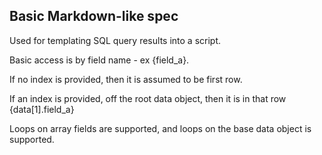 ## Basic Markdown-like spec


Used for templating SQL query results into a script.

Basic access is by field name - ex {field_a}.

If no index is provided, then it is assumed to be first row.

If an index is provided, off the root data object, then it is in that row {data[1].field_a}

Loops on array fields are supported, and loops on the base data object is supported.

